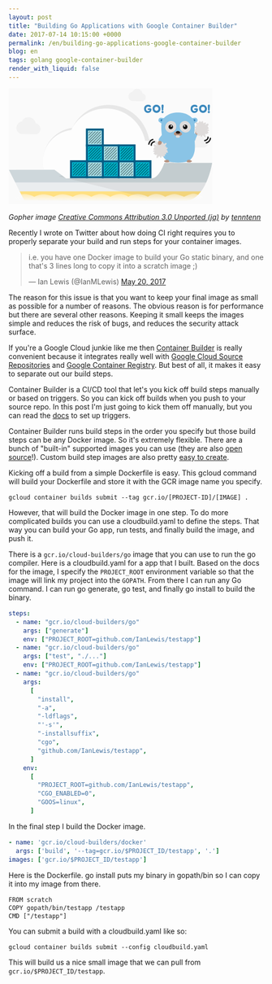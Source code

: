 ```yaml
---
layout: post
title: "Building Go Applications with Google Container Builder"
date: 2017-07-14 10:15:00 +0000
permalink: /en/building-go-applications-google-container-builder
blog: en
tags: golang google-container-builder
render_with_liquid: false
---
```


<img class="align-center" src="/assets/images/764/container-builder-go.png">

_Gopher image [Creative Commons Attribution 3.0 Unported (ja)](https://creativecommons.org/licenses/by/3.0/deed.ja) by [tenntenn](https://github.com/tenntenn/gopher-stickers)_

Recently I wrote on Twitter about how doing CI right requires you to properly separate your build and run steps for your container images.

<blockquote class="twitter-tweet" data-lang="en"><p lang="en" dir="ltr">i.e. you have one Docker image to build your Go static binary, and one that&#39;s 3 lines long to copy it into a scratch image ;)</p>&mdash; Ian Lewis (@IanMLewis) <a href="https://twitter.com/IanMLewis/status/865733243391299585">May 20, 2017</a></blockquote>
<script async src="//platform.twitter.com/widgets.js" charset="utf-8"></script>

The reason for this issue is that you want to keep your final image as small as possible for a number of reasons. The obvious reason is for performance but there are several other reasons. Keeping it small keeps the images simple and reduces the risk of bugs, and reduces the security attack surface.

If you're a Google Cloud junkie like me then [Container Builder](https://cloud.google.com/container-builder/) is really convenient because it integrates really well with [Google Cloud Source Repositories](https://cloud.google.com/source-repositories/) and [Google Container Registry](https://cloud.google.com/container-registry/). But best of all, it makes it easy to separate out our build steps.

Container Builder is a CI/CD tool that let's you kick off build steps manually or based on triggers. So you can kick off builds when you push to your source repo. In this post I'm just going to kick them off manually, but you can read the [docs](https://cloud.google.com/container-builder/docs/how-to/build-triggers) to set up triggers.

Container Builder runs build steps in the order you specify but those build steps can be any Docker image. So it's extremely flexible. There are a bunch of "built-in" supported images you can use (they are also [open source](https://github.com/GoogleCloudPlatform/cloud-builders/)!). Custom build step images are also pretty [easy to create](https://cloud.google.com/container-builder/docs/concepts/custom-build-steps).

Kicking off a build from a simple Dockerfile is easy. This gcloud command will build your Dockerfile and store it with the GCR image name you specify.

```shell
gcloud container builds submit --tag gcr.io/[PROJECT-ID]/[IMAGE] .
```

However, that will build the Docker image in one step. To do more complicated builds you can use a cloudbuild.yaml to define the steps. That way you can build your Go app, run tests, and finally build the image, and push it.

There is a `gcr.io/cloud-builders/go` image that you can use to run the go compiler. Here is a cloudbuild.yaml for a app that I built. Based on the docs for the image, I specify the `PROJECT_ROOT` environment variable so that the image will link my project into the `GOPATH`. From there I can run any Go command. I can run go generate, go test, and finally go install to build the binary.

```yaml
steps:
  - name: "gcr.io/cloud-builders/go"
    args: ["generate"]
    env: ["PROJECT_ROOT=github.com/IanLewis/testapp"]
  - name: "gcr.io/cloud-builders/go"
    args: ["test", "./..."]
    env: ["PROJECT_ROOT=github.com/IanLewis/testapp"]
  - name: "gcr.io/cloud-builders/go"
    args:
      [
        "install",
        "-a",
        "-ldflags",
        "'-s'",
        "-installsuffix",
        "cgo",
        "github.com/IanLewis/testapp",
      ]
    env:
      [
        "PROJECT_ROOT=github.com/IanLewis/testapp",
        "CGO_ENABLED=0",
        "GOOS=linux",
      ]
```

In the final step I build the Docker image.

```yaml
- name: 'gcr.io/cloud-builders/docker'
  args: ['build', '--tag=gcr.io/$PROJECT_ID/testapp', '.']
images: ['gcr.io/$PROJECT_ID/testapp']
```

Here is the Dockerfile. go install puts my binary in gopath/bin so I can copy it into my image from there.

```docker
FROM scratch
COPY gopath/bin/testapp /testapp
CMD ["/testapp"]
```

You can submit a build with a cloudbuild.yaml like so:

```shell
gcloud container builds submit --config cloudbuild.yaml
```

This will build us a nice small image that we can pull from `gcr.io/$PROJECT_ID/testapp`.
